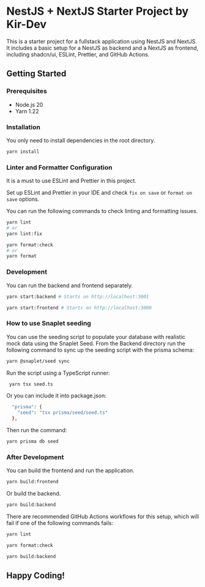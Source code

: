 # NestJS + NextJS Starter Project by Kir-Dev

This is a starter project for a fullstack application using NestJS and NextJS.
It includes a basic setup for a NestJS as backend and a NextJS as frontend,
including shadcn/ui, ESLint, Prettier, and GitHub Actions.

## Getting Started

### Prerequisites

- Node.js 20
- Yarn 1.22

### Installation

You only need to install dependencies in the root directory.

```bash
yarn install
```

### Linter and Formatter Configuration

It is a must to use ESLint and Prettier in this project.

Set up ESLint and Prettier in your IDE and check `fix on save` or `format on save` options.

You can run the following commands to check linting and formatting issues.

```bash
yarn lint
# or
yarn lint:fix
```

```bash
yarn format:check
# or
yarn format
```

### Development

You can run the backend and frontend separately.

```bash
yarn start:backend # Starts on http://localhost:3001
```

```bash
yarn start:frontend # Starts on http://localhost:3000
```

### How to use Snaplet seeding

You can use the seeding script to populate your database with realistic mock data using the Snaplet Seed.
From the Backend directory run the following command to sync up the seeding script with the prisma schema:

```bash
yarn @snaplet/seed sync
```

Run the script using a TypeScript runner:

```bash
 yarn tsx seed.ts
```

Or you can include it into package.json:

```bash
  "prisma": {
    "seed": "tsx prisma/seed/seed.ts"
  },
```

Then run the command:

```bash
yarn prisma db seed
```

### After Development

You can build the frontend and run the application.

```bash
yarn build:frontend
```

Or build the backend.

```bash
yarn build:backend
```

There are recommended GitHub Actions workflows for this setup, which will fail if one of the following commands fails:

```bash
yarn lint
```

```bash
yarn format:check
```

```bash
yarn build:backend
```

## Happy Coding!
